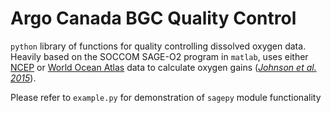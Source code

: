 # Argo Canada BGC Quality Control

`python` library of functions for quality controlling dissolved oxygen data.
Heavily based on the SOCCOM SAGE-O2 program in `matlab`, uses 
either [NCEP](https://psl.noaa.gov/data/gridded/data.ncep.reanalysis.html) 
or [World Ocean Atlas](https://www.nodc.noaa.gov/OC5/woa18/) data to
calculate oxygen gains 
([*Johnson et al. 2015*](https://doi.org/10.1175/JTECH-D-15-0101.1)).

Please refer to `example.py` for demonstration of `sagepy` module
functionality
